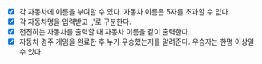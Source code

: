 - [X] 각 자동차에 이름을 부여할 수 있다. 자동차 이름은 5자를 초과할 수 없다.
- [X] 각 자동차명을 입력받고 ','로 구분한다.
- [X] 전진하는 자동차를 출력할 때 자동차 이름을 같이 출력한다.
- [X]  자동차 경주 게임을 완료한 후 누가 우승했는지를 알려준다. 우승자는 한명 이상일 수 있다.